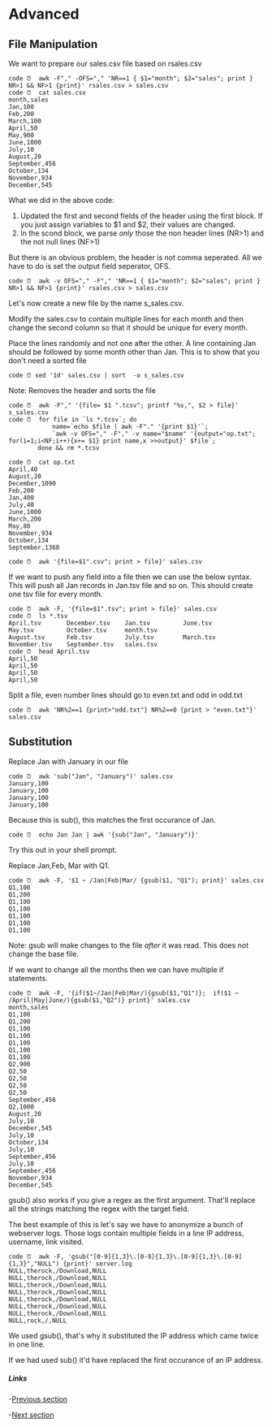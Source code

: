 # Advanced

## File Manipulation

We want to prepare our sales.csv file based on rsales.csv

    code ⏰  awk -F"," -OFS="," 'NR==1 { $1="month"; $2="sales"; print } NR>1 && NF>1 {print}' rsales.csv > sales.csv
    code ⏰  cat sales.csv
    month,sales
    Jan,100
    Feb,200
    March,100
    April,50
    May,900
    June,1000
    July,10
    August,20
    September,456
    October,134
    November,934
    December,545

What we did in the above code:

1. Updated the first and second fields of the header using the first block. If you just assign variables to $1 and $2, their values are changed.
2. In the scond block, we parse _only_ those the non header lines (NR>1) and the not null lines (NF>1)

But there is an obvious problem, the header is not comma seperated. All we have to do is set the output field seperator, OFS.

    code ⏰  awk -v OFS="," -F"," 'NR==1 { $1="month"; $2="sales"; print } NR>1 && NF>1 {print}' rsales.csv > sales.csv

Let's now create a new file by the name s_sales.csv. 

Modify the sales.csv to contain multiple lines for each month and then change the second column so that it should be unique for every month.

Place the lines randomly and not one after the other. A line containing Jan should be followed by some month other than Jan. This is to show that you don't need a sorted file

    code ⏰ sed '1d' sales.csv | sort  -o s_sales.csv

Note: Removes the header and sorts the file


    code ⏰  awk -F"," '{file= $1 ".tcsv"; printf "%s,", $2 > file}' s_sales.csv
    code ⏰  for file in `ls *.tcsv`; do     
                name=`echo $file | awk -F"." '{print $1}'`;     
                `awk -v OFS="," -F"," -v name="$name" '{output="op.txt"; for(i=1;i<NF;i++){x+= $1} print name,x >>output}' $file`;  
            done && rm *.tcsv

    code ⏰  cat op.txt
    April,40
    August,20
    December,1090
    Feb,200
    Jan,400
    July,40
    June,1000
    March,200
    May,80
    November,934
    October,134
    September,1368

    code ⏰  awk '{file=$1".csv"; print > file}' sales.csv

If we want to push any field into a file then we can use the below syntax. This will push all Jan records in Jan.tsv file and so on. This should create one tsv file for every month.

    code ⏰  awk -F, '{file=$1".tsv"; print > file}' sales.csv
    code ⏰  ls *.tsv
    April.tsv       December.tsv    Jan.tsv         June.tsv        May.tsv         October.tsv     month.tsv
    August.tsv      Feb.tsv         July.tsv        March.tsv       November.tsv    September.tsv   sales.tsv
    code ⏰  head April.tsv 
    April,50
    April,50
    April,50
    April,50

Split a file, even number lines should go to even.txt and odd in odd.txt

    code ⏰  awk 'NR%2==1 {print>"odd.txt"} NR%2==0 {print > "even.txt"}' sales.csv 


## Substitution

Replace Jan with January in our file

    code ⏰  awk 'sub("Jan", "January")' sales.csv
    January,100
    January,100
    January,100
    January,100

Because this is sub(), this matches the first occurance of Jan.

    code ⏰  echo Jan Jan | awk '{sub("Jan", "January")}'

Try this out in your shell prompt.

Replace Jan,Feb, Mar with Q1.

    code ⏰  awk -F, '$1 ~ /Jan|Feb|Mar/ {gsub($1, "Q1"); print}' sales.csv
    Q1,100
    Q1,200
    Q1,100
    Q1,100
    Q1,100
    Q1,100
    Q1,100

Note: gsub will make changes to the file _after_ it was read. This does not change the base file.

If we want to change all the months then we can have multiple if statements.

    code ⏰  awk -F, '{if($1~/Jan|Feb|Mar/){gsub($1,"Q1")};  if($1 ~ /April|May|June/){gsub($1,"Q2")} print}' sales.csv 
    month,sales
    Q1,100
    Q1,200
    Q1,100
    Q1,100
    Q1,100
    Q1,100
    Q1,100
    Q2,900
    Q2,50
    Q2,50
    Q2,50
    Q2,50
    September,456
    Q2,1000
    August,20
    July,10
    December,545
    July,10
    October,134
    July,10
    September,456
    July,10
    September,456
    November,934
    December,545

gsub() also works if you give a regex as the first argument. That'll replace all the strings matching the regex with the target field.

The best example of this is let's say we have to anonymize a bunch of webserver logs. Those logs contain multiple fields in a line IP address, username, link visited.

    code ⏰  awk -F, 'gsub("[0-9]{1,3}\.[0-9]{1,3}\.[0-9]{1,3}\.[0-9]{1,3}","NULL") {print}' server.log 
    NULL,therock,/Download,NULL
    NULL,therock,/Download,NULL
    NULL,therock,/Download,NULL
    NULL,therock,/Download,NULL
    NULL,therock,/Download,NULL
    NULL,therock,/Download,NULL
    NULL,therock,/Download,NULL
    NULL,rock,/,NULL

We used gsub(), that's why it substituted the IP address which came twice in one line.

If we had used sub() it'd have replaced the first occurance of an IP address.

##### Links

-[Previous section](2.0regex.md)

-[Next section](4.0.md)